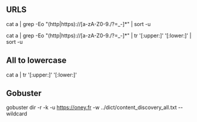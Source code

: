 ## URLS

cat a | grep -Eo "(http|https)://[a-zA-Z0-9./?=_-]*" | sort -u

cat a | grep -Eo "(http|https)://[a-zA-Z0-9./?=_-]*" | tr '[:upper:]' '[:lower:]' | sort -u

## All to lowercase

cat a | tr '[:upper:]' '[:lower:]'


## Gobuster

gobuster dir -r -k -u https://oney.fr -w ../dict/content_discovery_all.txt --wildcard
